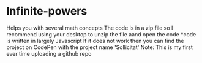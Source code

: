# Infinite-powers
Helps you with several math concepts
The code is in a zip file so I recommend using your desktop to unzip the file aand open the code
*code is written in largely Javascript
If it does not work then you can find the project on CodePen with the project name 'Sollicitat'
Note: This is my first ever time uploading a github repo

